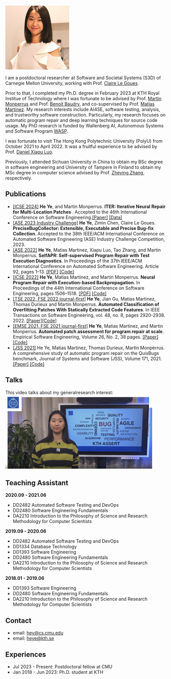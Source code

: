 ![](assets/heye.jpg)

I am a postdoctoral researcher at Software and Societal Systems (S3D) of Carnegie Mellon University, working with Prof. [Claire Le Goues](https://clairelegoues.com). 

Prior to that, I completed my Ph.D. degree in February 2023 at KTH Royal Institue of Technology where I was fortunate to be advised by Prof. [Martin Monperrus](https://www.kth.se/profile/monp) and  Prof. [Benoit Baudry](https://softwarediversity.eu/), and co-supervised by Prof. [Matias Martinez](https://www.martinezmatias.com/). My research interests include AI4SE, software testing, analysis, and trustworthy software construction. Particularly, my research focuses on automatic program repair and deep learning techniques for source code usage. My PhD research is funded by Wallenberg AI, Autonomous Systems and Software Program [WASP](wasp-sweden.org/). 

I was fortunate to visit The Hong Kong Polytechnic University (PolyU) from October 2021 to April 2022. It was a fruitful experience to be advised by Prof. [Daniel Xiapu Luo](https://www4.comp.polyu.edu.hk/~csxluo/).


Previously, I attended Sichuan University in China to obtain my BSc degree in software engineering and University of Tampere in Finland to obtain my MSc degree in computer science advised by Prof. [Zheying Zhang](https://www.tuni.fi/en/zheying-zhang), respectively. 



## Publications
- <ins>[ICSE 2024]</ins> **He Ye**, and Martin Monperrus. **ITER: Iterative Neural Repair for Multi-Location Patches** . Accepted to the 46th International Conference on Software Engineering.[[Paper]](https://arxiv.org/pdf/2304.12015.pdf) [[Data]](https://www.iterativerepair.tech/)
- <ins>[ASE 2023 Industry Challenge]</ins>  **He Ye**, Zimin Chen, Claire Le Goues. **PreciseBugCollector: Extensible, Executable and Precise Bug-fix Collection**. Accepted to the 38th IEEE/ACM International Conference on Automated Software Engineering (ASE) Industry Challenge Competition, 2023. 
- <ins>[ASE 2022]</ins>  **He Ye**, Matias Martinez, Xiapu Luo, Tao Zhang, and Martin Monperrus. **SelfAPR: Self-supervised Program Repair with Test Execution Diagnostics**. In Proceedings of the 37th IEEE/ACM International Conference on Automated Software Engineering. Article 92, pages 1–13. [[PDF]](https://arxiv.org/pdf/2203.12755.pdf) [[Code]](https://github.com/ASSERT-KTH/SelfAPR)
- <ins>[ICSE 2022]</ins> **He Ye**, Matias Martinez, and Martin Monperrus. **Neural Program Repair with Execution-based Backpropagation**. In Proceedings of the 44th International Conference on Software Engineering, pages 1506–1518. [[PDF]](https://dl.acm.org/doi/abs/10.1145/3510003.3510222) [[Code]](https://anonymous.4open.science/r/RewardRepair/README.md)
- <ins>[TSE 2022, FSE 2022 journal-first]</ins> **He Ye**, Jian Gu, Matias Martinez, Thomas Durieux and Martin Monperrus.  **Automated Classification of Overfitting Patches With Statically Extracted Code Features**. In IEEE Transactions on Software Engineering, vol. 48, no. 8, pages 2920-2938. 2022. [[Paper]](https://ieeexplore.ieee.org/document/9399306)[[Code]](https://github.com/ASSERT-KTH/ODSExperiment)
- <ins>[EMSE 2021, FSE 2021 journal-first]</ins> **He Ye**, Matias Martinez, and Martin Monperrus. **Automated patch assessment for program repair at scale**. Empirical Software Engineering, Volume 26, No. 2, 38 pages. [[Paper]](https://link.springer.com/article/10.1007/s10664-020-09920-w)    [[Code]](https://github.com/KTH/drr)
-  <ins>[JSS 2021]</ins> He Ye, Matias Martinez, Thomas Durieux, Martin Monperrus. A comprehensive study of automatic program repair on the QuixBugs benchmark, Journal of Systems and Software (JSS), Volume 171, 2021. [[Paper]](https://www.sciencedirect.com/science/article/abs/pii/S0164121220302193)   [[Code]](https://github.com/ASSERT-KTH/quixbugs-experiment)


## Talks
This video talks about my generalresearch interest:
[<img src="assets/cover.png" width="460" height="230" />](assets/video.mp4)



## Teaching Assistant
**2020.09 - 2021.06**
- DD2482 Automated Software Testing and DevOps
- DD2480 Software Engineering Fundamentals
- DA2210 Introduction to the Philosophy of Science and Research Methodology for Computer Scientists

**2019.09 - 2020.06**
- DD2482 Automated Software Testing and DevOps
- DD1334 Database Technology
- DD1393 Software Engineering
- DD2480 Software Engineering Fundamentals
- DA2210 Introduction to the Philosophy of Science and Research Methodology for Computer Scientists

**2018.01 - 2019.06**
- DD1393 Software Engineering
- DD2480 Software Engineering Fundamentals
- DA2210 Introduction to the Philosophy of Science and Research Methodology for Computer Scientists


## Contact
- email: hey@cs.cmu.edu
- email: heye@kth.se


## Experiences
- Jul 2023 - Present: Postdoctoral fellow at CMU
- Jan 2018 - Jun 2023: Ph.D. student at KTH
